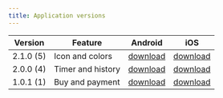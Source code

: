 ```yaml
---
title: Application versions
---
```


| Version   | Feature           | Android | iOS |
|-----------|-------------------|---------|----------|
| 2.1.0 (5) | Icon and colors   | [download](https://github.com/kamontat/kcapstone-final-project/raw/v1.0.1/dist/android/app.apk) | <a href="itms-services://?action=download-manifest&url=https://raw.githubusercontent.com/kamontat/kcapstone-final-project/v2.1.0/dist/ios/app/manifest.plist" role="button" class="btn btn-primary">download</a> |
| 2.0.0 (4) | Timer and history | [download](https://github.com/kamontat/kcapstone-final-project/raw/v2.0.0/dist/android/app.apk) | <a href="itms-services://?action=download-manifest&url=https://raw.githubusercontent.com/kamontat/kcapstone-final-project/v2.0.0/dist/ios/app/manifest.plist" role="button" class="btn btn-primary">download</a> |
| 1.0.1 (1) | Buy and payment   | [download](https://github.com/kamontat/kcapstone-final-project/raw/v2.1.0/dist/android/app.apk) | <a href="itms-services://?action=download-manifest&url=https://raw.githubusercontent.com/kamontat/kcapstone-final-project/v1.0.1/dist/ios/app/manifest.plist" role="button" class="btn btn-primary">download</a> |

